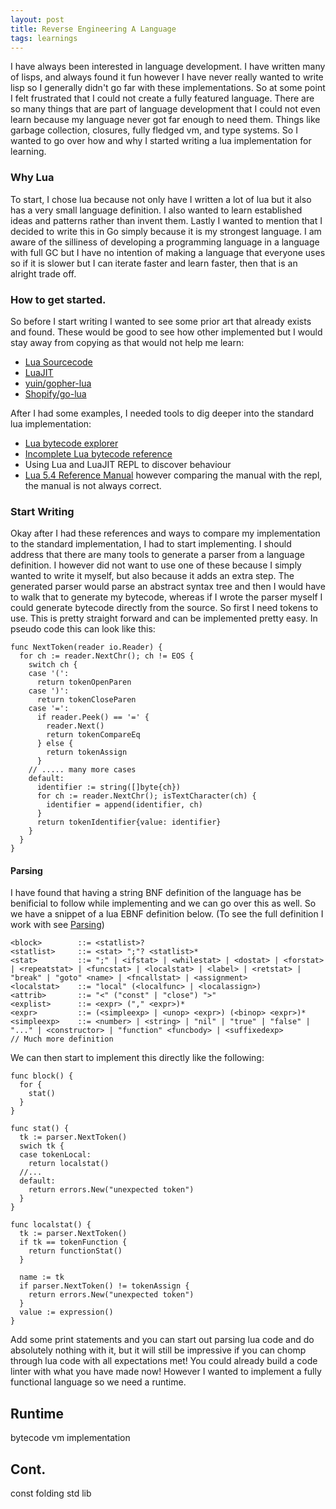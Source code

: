 ```yaml
---
layout: post
title: Reverse Engineering A Language
tags: learnings
---
```


I have always been interested in language development. I have written many of lisps,
and always found it fun however I have never really wanted to write lisp so I
generally didn't go far with these implementations. So at some point I felt frustrated
that I could not create a fully featured language. There are so many things that
are part of language development that I could not even learn because my language
never got far enough to need them. Things like garbage collection, closures, fully
fledged vm, and type systems. So I wanted to go over how and why I started writing
a lua implementation for learning.

### Why Lua
To start, I chose lua because not only have I written a lot of lua but it also has
a very small language definition. I also wanted to learn established ideas and
patterns rather than invent them. Lastly I wanted to mention that I decided to
write this in Go simply because it is my strongest language. I am aware of the
silliness of developing a programming language in a language with full GC but I
have no intention of making a language that everyone uses so if it is slower but
I can iterate faster and learn faster, then that is an alright trade off.

### How to get started.
So before I start writing I wanted to see some prior art that already exists and
found. These would be good to see how other implemented but I would stay away from
copying as that would not help me learn:

- [Lua Sourcecode](https://github.com/lua/lua)
- [LuaJIT](https://github.com/LuaJIT/LuaJIT)
- [yuin/gopher-lua](https://github.com/yuin/gopher-lua)
- [Shopify/go-lua](https://github.com/Shopify/go-lua)

After I had some examples, I needed tools to dig deeper into the standard lua
implementation:
  - [Lua bytecode explorer](https://www.luac.nl/)
  - [Incomplete Lua bytecode reference](https://the-ravi-programming-language.readthedocs.io/en/latest/lua_bytecode_reference.html)
  - Using Lua and LuaJIT REPL to discover behaviour
  - [Lua 5.4 Reference Manual](https://www.lua.org/manual/5.4/) however comparing the manual with the repl, the manual is not always correct.

### Start Writing
Okay after I had these references and ways to compare my implementation to the
standard implementation, I had to start implementing. I should address that there
are many tools to generate a parser from a language definition. I however did not
want to use one of these because I simply wanted to write it myself, but also
because it adds an extra step. The generated parser would parse an abstract syntax
tree and then I would have to walk that to generate my bytecode, whereas if I wrote
the parser myself I could generate bytecode directly from the source. So first I
need tokens to use. This is pretty straight forward and can be implemented pretty
easy. In pseudo code this can look like this:

```golang
func NextToken(reader io.Reader) {
  for ch := reader.NextChr(); ch != EOS {
    switch ch {
    case '(':
      return tokenOpenParen
    case ')':
      return tokenCloseParen
    case '=':
      if reader.Peek() == '=' {
        reader.Next()
        return tokenCompareEq
      } else {
        return tokenAssign
      }
    // ..... many more cases
    default:
      identifier := string([]byte{ch})
      for ch := reader.NextChr(); isTextCharacter(ch) {
        identifier = append(identifier, ch)
      }
      return tokenIdentifier{value: identifier}
    }
  }
}
```

#### Parsing

I have found that having a string BNF definition of the language has be benificial
to follow while implementing and we can go over this as well. So we have a snippet
of a lua EBNF definition below. (To see the full definition I work with see
[Parsing](/parser.html#lua-ebnf))

```ebnf
<block>        ::= <statlist>?
<statlist>     ::= <stat> ";"? <statlist>*
<stat>         ::= ";" | <ifstat> | <whilestat> | <dostat> | <forstat> | <repeatstat> | <funcstat> | <localstat> | <label> | <retstat> | "break" | "goto" <name> | <fncallstat> | <assignment>
<localstat>    ::= "local" (<localfunc> | <localassign>)
<attrib>       ::= "<" ("const" | "close") ">"
<explist>      ::= <expr> ("," <expr>)*
<expr>         ::= (<simpleexp> | <unop> <expr>) (<binop> <expr>)*
<simpleexp>    ::= <number> | <string> | "nil" | "true" | "false" | "..." | <constructor> | "function" <funcbody> | <suffixedexp>
// Much more definition
```

We can then start to implement this directly like the following:

```golang
func block() {
  for {
    stat()
  }
}

func stat() {
  tk := parser.NextToken()
  swich tk {
  case tokenLocal:
    return localstat()
  //...
  default:
    return errors.New("unexpected token")
  }
}

func localstat() {
  tk := parser.NextToken()
  if tk == tokenFunction {
    return functionStat()
  }

  name := tk
  if parser.NextToken() != tokenAssign {
    return errors.New("unexpected token")
  }
  value := expression()
}
```

Add some print statements and you can start out parsing lua code and do absolutely
nothing with it, but it will still be impressive if you can chomp through lua code
with all expectations met! You could already build a code linter with what you have
made now! However I wanted to implement a fully functional language so we need a
runtime.

## Runtime
bytecode
vm implementation

## Cont.
const folding
std lib

